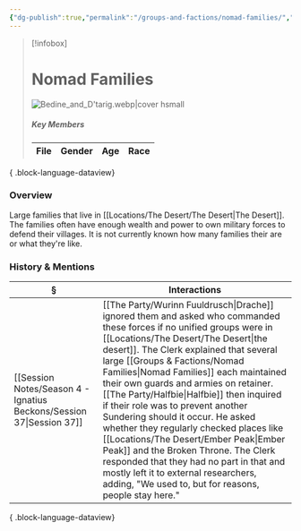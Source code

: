 ```yaml
---
{"dg-publish":true,"permalink":"/groups-and-factions/nomad-families/","updated":"2025-06-11T21:37:39.523+01:00"}
---
```


> [!infobox]
> 
># Nomad Families
> ![Bedine_and_D'tarig.webp|cover hsmall](/img/user/Admin/Attachments/Bedine_and_D'tarig.webp)
>  ##### Key Members
>   | File | Gender | Age | Race |
> | ---- | ------ | --- | ---- |
> 
{ .block-language-dataview}


### Overview
Large families that live in [[Locations/The Desert/The Desert\|The Desert]]. The families often have enough wealth and power to own military forces to defend their villages. It is not currently known how many families their are or what they're like. 

### History & Mentions
| §                                                                       | Interactions                                                                                                                                                                                                                                                                                                                                                                                                                                                                                                                                                                               |
| ----------------------------------------------------------------------- | ------------------------------------------------------------------------------------------------------------------------------------------------------------------------------------------------------------------------------------------------------------------------------------------------------------------------------------------------------------------------------------------------------------------------------------------------------------------------------------------------------------------------------------------------------------------------------------------ |
| [[Session Notes/Season 4 - Ignatius Beckons/Session 37\|Session 37]] | [[The Party/Wurinn Fuuldrusch\|Drache]] ignored them and asked who commanded these forces if no unified groups were in [[Locations/The Desert/The Desert\|the desert]]. The Clerk explained that several large [[Groups & Factions/Nomad Families\|Nomad Families]] each maintained their own guards and armies on retainer. [[The Party/Halfbie\|Halfbie]] then inquired if their role was to prevent another Sundering should it occur. He asked whether they regularly checked places like [[Locations/The Desert/Ember Peak\|Ember Peak]] and the Broken Throne. The Clerk responded that they had no part in that and mostly left it to external researchers, adding, "We used to, but for reasons, people stay here." |

{ .block-language-dataview}